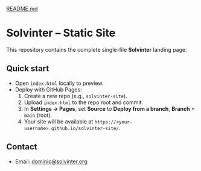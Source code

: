 [README.md](https://github.com/user-attachments/files/22030949/README.md)
# Solvinter – Static Site

This repository contains the complete single-file **Solvinter** landing page.

## Quick start
- Open `index.html` locally to preview.
- Deploy with GitHub Pages:
  1. Create a new repo (e.g., `solvinter-site`).
  2. Upload `index.html` to the repo root and commit.
  3. In **Settings → Pages**, set **Source** to **Deploy from a branch**, **Branch** = `main` (root).
  4. Your site will be available at `https://<your-username>.github.io/solvinter-site/`.

## Contact
- Email: dominic@solvinter.org

